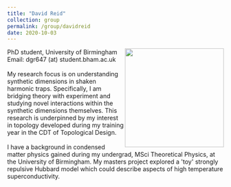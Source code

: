 ```yaml
---
title: "David Reid"
collection: group
permalink: /group/davidreid
date: 2020-10-03
---
```

<img src="{{ '/images/davidreid.jpeg'}}" width='230' align='right' />
PhD student, University of Birmingham  <br/> Email: dgr647 (at) student.bham.ac.uk  <br/>  <br/>My research focus is on understanding synthetic dimensions in shaken harmonic traps. Specifically, I am bridging theory with experiment and studying novel interactions within the synthetic dimensions themselves. This research is underpinned by my interest in topology developed during my training year in the CDT of Topological Design.<br/>  <br/> I have a background in condensed matter physics gained during my undergrad, MSci Theoretical Physics, at the University of Birmingham. My masters project explored a 'toy' strongly repulsive Hubbard model which could describe aspects of high temperature superconductivity.

